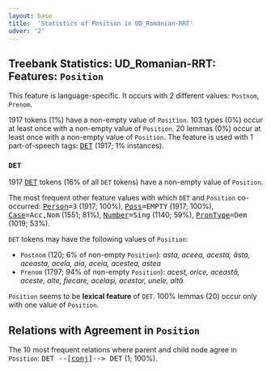 ```yaml
---
layout: base
title:  'Statistics of Position in UD_Romanian-RRT'
udver: '2'
---
```


## Treebank Statistics: UD_Romanian-RRT: Features: `Position`

This feature is language-specific.
It occurs with 2 different values: `Postnom`, `Prenom`.

1917 tokens (1%) have a non-empty value of `Position`.
103 types (0%) occur at least once with a non-empty value of `Position`.
20 lemmas (0%) occur at least once with a non-empty value of `Position`.
The feature is used with 1 part-of-speech tags: <tt><a href="ro_rrt-pos-DET.html">DET</a></tt> (1917; 1% instances).

### `DET`

1917 <tt><a href="ro_rrt-pos-DET.html">DET</a></tt> tokens (16% of all `DET` tokens) have a non-empty value of `Position`.

The most frequent other feature values with which `DET` and `Position` co-occurred: <tt><a href="ro_rrt-feat-Person.html">Person</a></tt><tt>=3</tt> (1917; 100%), <tt><a href="ro_rrt-feat-Poss.html">Poss</a></tt><tt>=EMPTY</tt> (1917; 100%), <tt><a href="ro_rrt-feat-Case.html">Case</a></tt><tt>=Acc,Nom</tt> (1551; 81%), <tt><a href="ro_rrt-feat-Number.html">Number</a></tt><tt>=Sing</tt> (1140; 59%), <tt><a href="ro_rrt-feat-PronType.html">PronType</a></tt><tt>=Dem</tt> (1019; 53%).

`DET` tokens may have the following values of `Position`:

* `Postnom` (120; 6% of non-empty `Position`): <em>asta, aceea, acesta, ăsta, aceasta, acela, aia, aceia, acestea, astea</em>
* `Prenom` (1797; 94% of non-empty `Position`): <em>acest, orice, această, aceste, alte, fiecare, același, acestor, unele, altă</em>

`Position` seems to be **lexical feature** of `DET`. 100% lemmas (20) occur only with one value of `Position`.

## Relations with Agreement in `Position`

The 10 most frequent relations where parent and child node agree in `Position`:
<tt>DET --[<tt><a href="ro_rrt-dep-conj.html">conj</a></tt>]--> DET</tt> (1; 100%).

